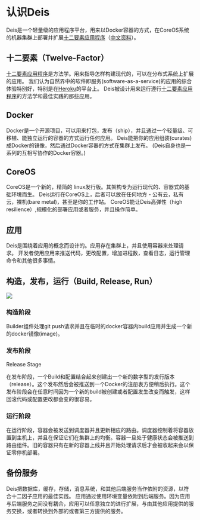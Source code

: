 认识Deis
=======

Deis是一个轻量级的应用程序平台，用来以Docker容器的方式，在CoreOS系统的机器集群上部署并扩展[十二要素应用程序](http://docs.deis.io/en/latest/understanding_deis/concepts/#concepts-twelve-factor)（[中文资料](https://gist.github.com/harmy/3437177)）。

十二要素（Twelve-Factor）
----------------------

[十二要素应用程序](http://12factor.net/)是方法学。用来指导怎样构建现代的，可以在分布式系统上扩展的应用。
我们认为自然界中的软件即服务(software-as-a-service)的应用的综合体验特别好，特别是在[Heroku](https://www.heroku.com/)的平台上。
Deis被设计用来运行遵行[十二要素应用程序](http://12factor.net/)的方法学和最佳实践的那些应用。

Docker
------

Docker是一个开源项目，可以用来打包，发布（ship），并且通过一个轻量级、可移植、能独立运行的容器的方式运行任何应用。
Deis能把你的应用组装(curates)成Docker的镜像，然后通过Docker容器的方式在集群上发布。
(Deis自身也是一系列的互相写协作的Docker容器。)

CoreOS
------

CoreOS是一个新的，精简的 linux发行版。其架构专为运行现代的、容器式的基础环境而生。
Deis运行在CoreOS上，后者可以放在任何地方 - 公有云，私有云，裸机(bare metal)，甚至是你的工作站。
CoreOS能让Deis高弹性（high resilience）,规模化的部署应用或者服务，并且操作简单。

应用
---

Deis是围绕着应用的概念而设计的。应用存在集群上，并且使用容器来处理请求。
开发者使用应用来推送代码，更改配置，增加进程数，查看日志，运行管理命令和其他很多事情。

构造，发布，运行（Build, Release, Run）
-----------------------------------

![](http://docs.deis.io/en/latest/_images/DeisGitPushWorkflow.png)

### 构造阶段

Builder组件处理git push请求并且在临时的docker容器内build应用并生成一个新的docker镜像(image)。

### 发布阶段

Release Stage

在发布阶段，一个Build和配置结合起来创建出一个新的数字型的发行版本（release）。这个发布然后会被推送到一个Docker的注册表方便稍后执行。这个发布阶段会在任意时间因为一个新的build被创建或者配置发生改变而触发，这样回滚代码或配置更改都会变的很容易。

### 运行阶段

在运行阶段，容器会被发送到调度器并且更新相应的路由。调度器控制着将容器放置到主机上，并且在保证它们在集群上的均衡。容器一旦处于健康状态会被推送到路由组件。旧的容器只有在新的容器上线并且开始处理请求后才会被收起来会以保证零停机部署。


备份服务
-------

Deis把数据库，缓存，存储，消息系统，和其他后端服务当作依附的资源，以符合十二因子应用的最佳实践。
应用通过使用环境变量依附到后端服务。因为应用与后端服务之间没有耦合，应用可以任意独立的进行扩展，与由其他应用提供的服务交换，或者转换到外部的或者第三方提供的服务。
